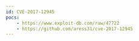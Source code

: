 ```yaml
---
id: CVE-2017-12945
pocs:
    - https://www.exploit-db.com/raw/47722
    - https://github.com/aress31/cve-2017-12945
---
```

